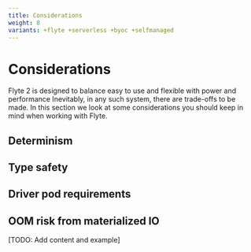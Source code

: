 ```yaml
---
title: Considerations
weight: 8
variants: +flyte +serverless +byoc +selfmanaged
---
```


# Considerations

Flyte 2 is designed to balance easy to use and flexible with power and performance
Inevitably, in any such system, there are trade-offs to be made.
In this section we look at some considerations you should keep in mind when working with Flyte.

## Determinism

## Type safety

## Driver pod requirements

## OOM risk from materialized IO

[TODO: Add content and example]